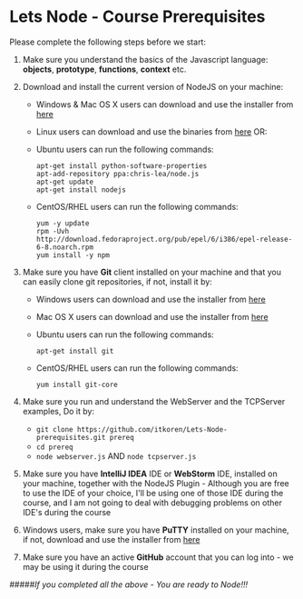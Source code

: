 Lets Node - Course Prerequisites
================================

Please complete the following steps before we start:

1. Make sure you understand the basics of the Javascript language: **objects**, **prototype**, **functions**, **context** etc.

2. Download and install the current version of NodeJS on your machine:
    * Windows & Mac OS X users can download and use the installer from [here](http://nodejs.org/download/ "Download NodeJS")
    * Linux users can download and use the binaries from [here](http://nodejs.org/download/ "Download NodeJS") OR:
    * Ubuntu users can run the following commands:
         
         ```
         apt-get install python-software-properties
         apt-add-repository ppa:chris-lea/node.js
         apt-get update
         apt-get install nodejs
         ```
    * CentOS/RHEL users can run the following commands:         
         
         ```
         yum -y update
         rpm -Uvh http://download.fedoraproject.org/pub/epel/6/i386/epel-release-6-8.noarch.rpm
         yum install -y npm
         ```
         
3. Make sure you have **Git** client installed on your machine and that you can easily clone git repositories, if not, install it by:
    * Windows users can download and use the installer from [here](http://msysgit.github.com/ "Download Git")
    * Mac OS X users can download and use the installer from [here](http://sourceforge.net/projects/git-osx-installer/ "Download Git")
    * Ubuntu users can run the following commands:
         
         ```
         apt-get install git
         ```
    * CentOS/RHEL users can run the following commands:
         
         ```
         yum install git-core
         ```
         
4. Make sure you run and understand the WebServer and the TCPServer examples, Do it by:
    * ```git clone https://github.com/itkoren/Lets-Node-prerequisites.git prereq```
    * ```cd prereq```
    * ```node webserver.js``` AND ```node tcpserver.js```

5. Make sure you have **IntelliJ IDEA** IDE or **WebStorm** IDE, installed on your machine, together with the NodeJS Plugin - Although you are free to use the IDE of your choice, I'll be using one of those IDE during the course, and I am not going to deal with debugging problems on other IDE's during the course

6. Windows users, make sure you have **PuTTY** installed on your machine, if not, download and use the installer from [here](http://www.chiark.greenend.org.uk/~sgtatham/putty/download.html "Download PuTTY")
7. Make sure you have an active **GitHub** account that you can log into - we may be using it during the course

#####*If you completed all the above - You are ready to Node!!!*